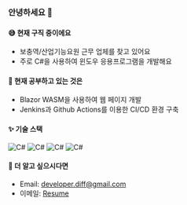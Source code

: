 ### 안녕하세요 👋

#### 😅 현재 구직 중이에요

- 보충역/산업기능요원 근무 업체를 찾고 있어요
- 주로 C#을 사용하여 윈도우 응용프로그램을 개발해요

#### 🔎 현재 공부하고 있는 것은

- Blazor WASM을 사용하여 웹 페이지 개발
- Jenkins과 Github Actions를 이용한 CI/CD 환경 구축

#### ✨ 기술 스택
![C#](https://img.shields.io/badge/C%23-Winform-263732)
![C#](https://img.shields.io/badge/C%23-WPF-263732)
![C#](https://img.shields.io/badge/C%23-Avalonia-263732)
![C#](https://img.shields.io/badge/C%23-Unity3D-263732)

#### 📃 더 알고 싶으시다면

- Email: developer.diff@gmail.com
- 이메일: [Resume](https://github.com/huhu0327/resume)
